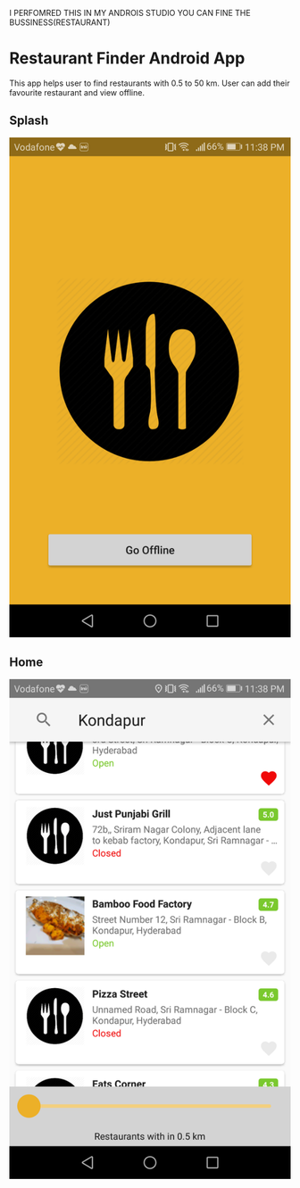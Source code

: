 I PERFOMRED THIS IN MY ANDROIS STUDIO
YOU CAN FINE THE BUSSINESS(RESTAURANT)
# Restaurant Finder Android App


This app helps user to find restaurants with 0.5 to 50 km. User can add their favourite restaurant and view offline.

## Splash

![alt text](https://github.com/CHIRANJIT1988/android-restaurant-finder/blob/master/screenshot/Screenshot_20181129-233850.png)

## Home

![alt text](https://github.com/CHIRANJIT1988/android-restaurant-finder/blob/master/screenshot/Screenshot_20181129-233833.png)

